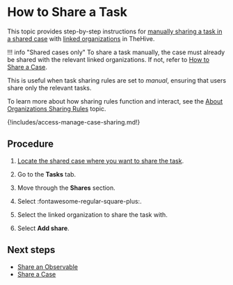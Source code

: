 # How to Share a Task

This topic provides step-by-step instructions for [manually sharing a task in a shared case](../../../administration/organizations/about-organizations-sharing-rules.md#manual-sharing-of-tasks-and-observables-in-a-shared-case) with [linked organizations](../../../administration/organizations/link-an-organization.md) in TheHive.

!!! info "Shared cases only"
    To share a task manually, the case must already be shared with the relevant linked organizations. If not, refer to [How to Share a Case](../cases/share-a-case.md).

This is useful when task sharing rules are set to *manual*, ensuring that users share only the relevant tasks.

To learn more about how sharing rules function and interact, see the [About Organizations Sharing Rules](../../../administration/organizations/about-organizations-sharing-rules.md) topic.

{!includes/access-manage-case-sharing.md!}

## Procedure

1. [Locate the shared case where you want to share the task](../../analyst-corner/cases/search-for-cases/find-a-case.md).

2. Go to the **Tasks** tab.

3. Move through the **Shares** section.

4. Select :fontawesome-regular-square-plus:.

5. Select the linked organization to share the task with.

6. Select **Add share**.

## Next steps

* [Share an Observable](../cases/share-an-observable.md)
* [Share a Case](../cases/share-a-case.md)
